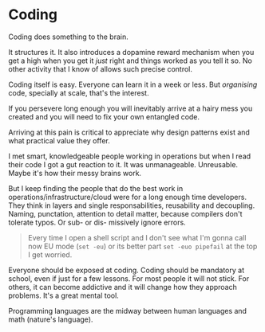 # Coding

Coding does something to the brain.

It structures it. It also introduces a dopamine reward mechanism when
you get a high when you get it _just_ right and things worked as you
tell it so. No other activity that I know of allows such precise control.

Coding itself is easy. Everyone can learn it in a week or less. But
_organising_ code, specially at scale, that's the interest.

If you persevere long enough you will inevitably arrive at a hairy
mess you created and you will need to fix your own entangled code.

Arriving at this pain is critical to appreciate why design patterns
exist and what practical value they offer.

I met smart, knowledgeable people working in operations but when I read
their code I got a gut reaction to it. It was unmanageable. Unreusable.
Maybe it's how their messy brains work.

But I keep finding the people that do the best work in
operations/infrastructure/cloud were for a long enough time developers.
They think in layers and single responsabilities, reusability and
decoupling. Naming, punctation, attention to detail matter, because
compilers don't tolerate typos. Or sub- or dis- missively ignore errors.

> Every time I open a shell script and I don't see what I'm gonna
> call now EU mode (`set -eu`) or its better part `set -euo pipefail`
> at the top I get worried.

Everyone should be exposed at coding. Coding should be mandatory at
school, even if just for a few lessons. For most people it will not stick.
For others, it can become addictive and it will change how they approach
problems. It's a great mental tool.

Programming languages are the midway between human languages and math
(nature's language).
